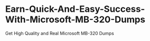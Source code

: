 # Earn-Quick-And-Easy-Success-With-Microsoft-MB-320-Dumps
Get High Quality and Real Microsoft MB-320 Dumps
